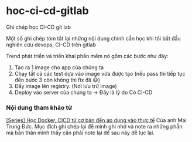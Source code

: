 # hoc-ci-cd-gitlab
Ghi chép học CI-CD git lab

Một số ghi chép tóm tắt lại những nội dung chính cần học khi tôi bắt đầu nghiên cứu devops, CI-CD trên gitlab

Trend phát triển và triển khai phần mềm nó gồm các bước như đây:
1. Tạo ra 1 image cho app của chúng ta
2. Chạy tất cả các test dựa vào image vừa được tạo (nếu pass thì tiếp tục đến bước 3 còn không thì fix đã 😃)
3. Đẩy image lên registry. (Nơi lưu trữ image) 
4. Deploy vào server của chúng ta
-> Đây là lý do Có CI-CD
   
### Nội dung tham khảo từ
[[Series] Học Docker, CICD từ cơ bản đến áp dụng vào thực tế](https://viblo.asia/s/jeZ103QgKWz) Của anh Mai Trung Đức. Mục đích ghi chép lại để mình ghi nhớ và note ra những phần mà bản thân mình thấy cần phải note lại để sau này dễ lục lại.
